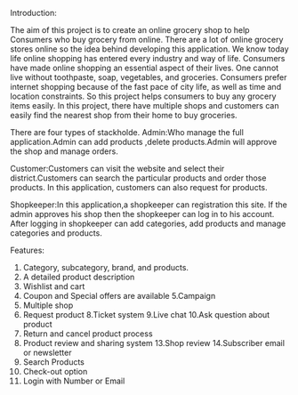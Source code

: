 Introduction:

The aim of this project is to create an online grocery shop to help Consumers who buy grocery from online. There are a lot of online grocery stores online so the idea behind developing this application. We know today life online shopping has entered every industry and way of life. Consumers have made online shopping an essential aspect of their lives. One cannot live without toothpaste, soap, vegetables, and groceries. 
Consumers prefer internet shopping because of the fast pace of city life, as well as time and location constraints. So this project helps consumers to buy any grocery items easily. In this project, there have multiple shops and customers can easily find the nearest shop from their home to buy groceries. 

There are four types of stackholde.
Admin:Who manage the full application.Admin can add products ,delete products.Admin will approve the shop and manage orders.

Customer:Customers can visit the website and select their district.Customers can search the particular products and order those
products. In this application, customers can also request for products.

Shopkeeper:In this application,a shopkeeper can registration this site. If the admin approves his shop then the shopkeeper can log in to his 
account. After logging in shopkeeper can add categories, add products and manage categories and products.


Features:
1. Category, subcategory, brand, and products.
2. A detailed product description
3. Wishlist and cart
4. Coupon and Special offers are available
5.Campaign
6. Multiple shop
7. Request product
8.Ticket system
9.Live chat
10.Ask question about product
11. Return and cancel product process
12. Product review and sharing system
13.Shop review
14.Subscriber email or newsletter
15. Search Products
16. Check-out option
18. Login with Number or Email



